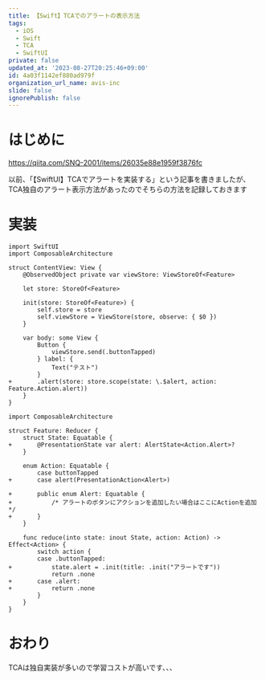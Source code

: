 ```yaml
---
title: 【Swift】TCAでのアラートの表示方法
tags:
  - iOS
  - Swift
  - TCA
  - SwiftUI
private: false
updated_at: '2023-08-27T20:25:46+09:00'
id: 4a03f1142ef880ad979f
organization_url_name: avis-inc
slide: false
ignorePublish: false
---
```

# はじめに
https://qiita.com/SNQ-2001/items/26035e88e1959f3876fc

以前、「【SwiftUI】TCAでアラートを実装する」という記事を書きましたが、
TCA独自のアラート表示方法があったのでそちらの方法を記録しておきます

# 実装
```diff_swift
import SwiftUI
import ComposableArchitecture

struct ContentView: View {
    @ObservedObject private var viewStore: ViewStoreOf<Feature>
    
    let store: StoreOf<Feature>
    
    init(store: StoreOf<Feature>) {
        self.store = store
        self.viewStore = ViewStore(store, observe: { $0 })
    }

    var body: some View {
        Button {
            viewStore.send(.buttonTapped)
        } label: {
            Text("テスト")
        }
+       .alert(store: store.scope(state: \.$alert, action: Feature.Action.alert))
    }
}
```
```diff_swift
import ComposableArchitecture

struct Feature: Reducer {
    struct State: Equatable {
+       @PresentationState var alert: AlertState<Action.Alert>?
    }

    enum Action: Equatable {
        case buttonTapped
+       case alert(PresentationAction<Alert>)
        
+       public enum Alert: Equatable {
+           /* アラートのボタンにアクションを追加したい場合はここにActionを追加 */
+       }
    }
    
    func reduce(into state: inout State, action: Action) -> Effect<Action> {
        switch action {
        case .buttonTapped:
+           state.alert = .init(title: .init("アラートです"))
            return .none
+       case .alert:
+           return .none
        }
    }
}
```

# おわり
TCAは独自実装が多いので学習コストが高いです、、、

